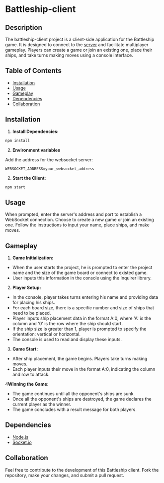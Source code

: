 # Battleship-client

## Description

The battleship-client project is a client-side application for the Battleship game. It is designed to 
connect to the [server](https://github.com/Viktoriia-Bob/battleship-server) and facilitate multiplayer
gameplay. Players can create a game or join an existing one, place their ships, and take turns making 
moves using a console interface.

## Table of Contents
- [Installation](#installation)
- [Usage](#usage)
- [Gameplay](#gameplay)
- [Dependencies](#dependencies)
- [Collaboration](#collaboration)


## Installation

1. **Install Dependencies:**

```bash
npm install
```

2. **Environment variables**

Add the address for the websocket server:

```dotenv
WEBSOCKET_ADDRESS=your_websocket_address
```

2. **Start the Client:**

```bash
npm start
```

## Usage

When prompted, enter the server's address and port to establish a WebSocket connection. Choose to 
create a new game or join an existing one. Follow the instructions to input your name, place ships, 
and make moves.

## Gameplay

1. **Game Initialization:**

- When the user starts the project, he is prompted to enter the project name and the size of the game board or connect to existed game.
- User inputs this information in the console using the Inquirer library.

2. **Player Setup:**

- In the console, player takes turns entering his name and providing data for placing his ships.
- For each board size, there is a specific number and size of ships that need to be placed.
- Player inputs ship placement data in the format A:0, where 'A' is the column and '0' is the row where the ship should start.
- If the ship size is greater than 1, player is prompted to specify the orientation: vertical or horizontal.
- The console is used to read and display these inputs.

3. **Game Start:**

- After ship placement, the game begins. Players take turns making moves.
- Each player inputs their move in the format A:0, indicating the column and row to attack.

4**Winning the Game:**

- The game continues until all the opponent's ships are sunk.
- Once all the opponent's ships are destroyed, the game declares the current player as the winner.
- The game concludes with a result message for both players.

## Dependencies

- [Node.js](https://nodejs.org/en)
- [Socket.io](https://socket.io/)

## Collaboration

Feel free to contribute to the development of this Battleship client. Fork the repository, make your 
changes, and submit a pull request.
